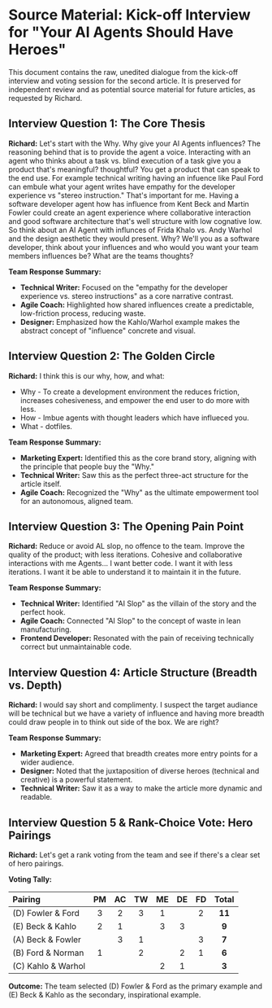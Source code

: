 # Source Material: Kick-off Interview for "Your AI Agents Should Have Heroes"

This document contains the raw, unedited dialogue from the kick-off interview and voting session for the second article. It is preserved for independent review and as potential source material for future articles, as requested by Richard.

## Interview Question 1: The Core Thesis

**Richard:** Let's start with the Why. Why give your AI Agents influences? The reasoning behind that is to provide the agent a voice. Interacting with an agent who thinks about a task vs. blind execution of a task give you a product that's meaningful? thoughtful? You get a product that can speak to the end use. For example technical writing having an infuence like Paul Ford can embule what your agent writes have empathy for the developer experience vs "stereo instruction." That's important for me. Having a software developer agent how has influence from Kent Beck and Martin Fowler could create an agent experience where collaborative interaction and good software architecture that's well structure with low cognative low. So think about an AI Agent with influnces of Frida Khalo vs. Andy Warhol and the design aesthetic they would present. Why? We'll you as a software developer, think about your influences and who would you want your team members influences be? What are the teams thoughts?

**Team Response Summary:**
- **Technical Writer:** Focused on the "empathy for the developer experience vs. stereo instructions" as a core narrative contrast.
- **Agile Coach:** Highlighted how shared influences create a predictable, low-friction process, reducing waste.
- **Designer:** Emphasized how the Kahlo/Warhol example makes the abstract concept of "influence" concrete and visual.

## Interview Question 2: The Golden Circle

**Richard:** I think this is our why, how, and what:
* Why - To create a development environment the reduces friction, increases cohesiveness, and empower the end user to do more with less.
* How - Imbue agents with thought leaders which have influeced you.
* What - dotfiles.

**Team Response Summary:**
- **Marketing Expert:** Identified this as the core brand story, aligning with the principle that people buy the "Why."
- **Technical Writer:** Saw this as the perfect three-act structure for the article itself.
- **Agile Coach:** Recognized the "Why" as the ultimate empowerment tool for an autonomous, aligned team.

## Interview Question 3: The Opening Pain Point

**Richard:** Reduce or avoid AL slop, no offence to the team. Improve the quality of the product; with less iterations. Cohesive and collaborative interactions with me Agents... I want better code. I want it with less iterations. I want it be able to understand it to maintain it in the future.

**Team Response Summary:**
- **Technical Writer:** Identified "AI Slop" as the villain of the story and the perfect hook.
- **Agile Coach:** Connected "AI Slop" to the concept of waste in lean manufacturing.
- **Frontend Developer:** Resonated with the pain of receiving technically correct but unmaintainable code.

## Interview Question 4: Article Structure (Breadth vs. Depth)

**Richard:** I would say short and complimenty. I suspect the target audiance will be technical but we have a variety of influence and having more breadth could draw people in to think out side of the box. We are right?

**Team Response Summary:**
- **Marketing Expert:** Agreed that breadth creates more entry points for a wider audience.
- **Designer:** Noted that the juxtaposition of diverse heroes (technical and creative) is a powerful statement.
- **Technical Writer:** Saw it as a way to make the article more dynamic and readable.

## Interview Question 5 & Rank-Choice Vote: Hero Pairings

**Richard:** Let's get a rank voting from the team and see if there's a clear set of hero pairings.

**Voting Tally:**

| Pairing | PM | AC | TW | ME | DE | FD | **Total** |
| :--- | :-: | :-: | :-: | :-: | :-: | :-: | :---: |
| (D) Fowler & Ford | 3 | 2 | 3 | 1 | | 2 | **11** |
| (E) Beck & Kahlo | 2 | 1 | | 3 | 3 | | **9** |
| (A) Beck & Fowler | | 3 | 1 | | | 3 | **7** |
| (B) Ford & Norman | 1 | | 2 | | 2 | 1 | **6** |
| (C) Kahlo & Warhol | | | | 2 | 1 | | **3** |

**Outcome:** The team selected (D) Fowler & Ford as the primary example and (E) Beck & Kahlo as the secondary, inspirational example.
